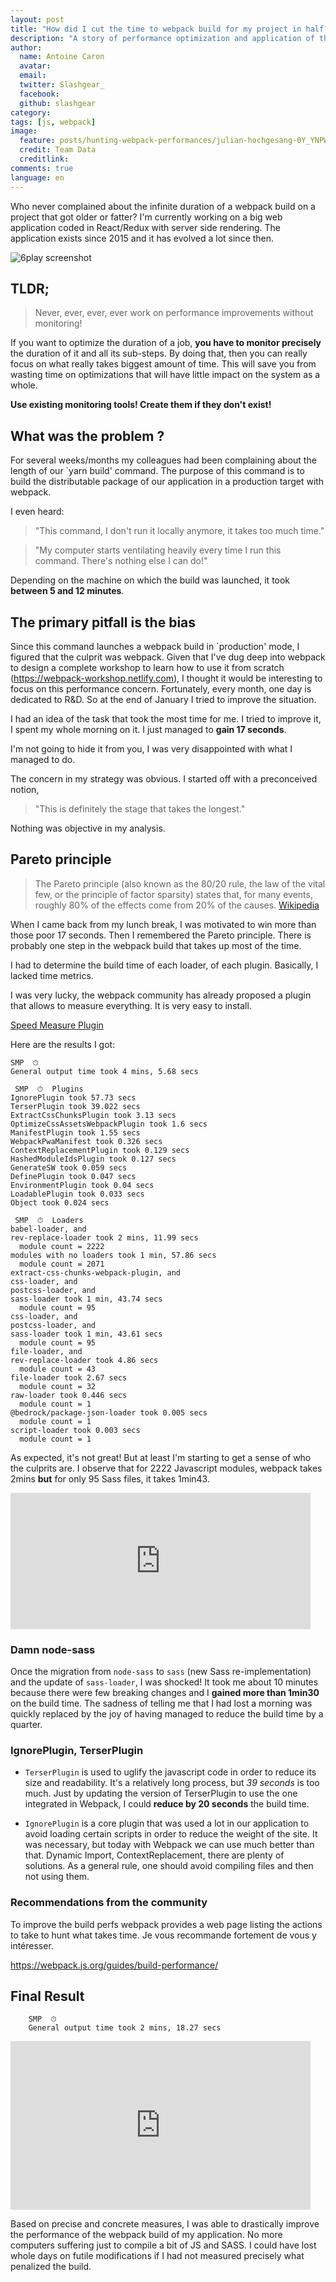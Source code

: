 ```yaml
---
layout: post
title: "How did I cut the time to webpack build for my project in half?"
description: "A story of performance optimization and application of the Pareto principle for a webpack build that has become far too long."
author:
  name: Antoine Caron
  avatar:
  email:
  twitter: Slashgear_
  facebook:
  github: slashgear
category:
tags: [js, webpack]
image:
  feature: posts/hunting-webpack-performances/julian-hochgesang-0Y_YNPW5qds-unsplash.jpg
  credit: Team Data
  creditlink: 
comments: true
language: en
---
```


Who never complained about the infinite duration of a webpack build on a project that got older or fatter?
I'm currently working on a big web application coded in React/Redux with server side rendering.
The application exists since 2015 and it has evolved a lot since then.

![6play screenshot](posts/hunting-webpack-performances/6play.png)

## TLDR;

> Never, ever, ever, ever work on performance improvements without monitoring!

If you want to optimize the duration of a job, **you have to monitor precisely** the duration of it and all its sub-steps.
By doing that, then you can really focus on what really takes biggest amount of time.
This will save you from wasting time on optimizations that will have little impact on the system as a whole.

**Use existing monitoring tools! Create them if they don't exist!**

## What was the problem ?

For several weeks/months my colleagues had been complaining about the length of our `yarn build' command. 
The purpose of this command is to build the distributable package of our application in a production target with webpack.

I even heard:
> "This command, I don't run it locally anymore, it takes too much time."

> "My computer starts ventilating heavily every time I run this command. There's nothing else I can do!"

Depending on the machine on which the build was launched, it took **between 5 and 12 minutes**.

## The primary pitfall is the bias

Since this command launches a webpack build in `production' mode, I figured that the culprit was webpack.
Given that I've dug deep into webpack to design a complete workshop to learn how to use it from scratch (https://webpack-workshop.netlify.com), I thought it would be interesting to focus on this performance concern.
Fortunately, every month, one day is dedicated to R&D. So at the end of January I tried to improve the situation.

I had an idea of the task that took the most time for me. I tried to improve it, I spent my whole morning on it. 
I just managed to **gain 17 seconds**.

I'm not going to hide it from you, I was very disappointed with what I managed to do.

The concern in my strategy was obvious. 
I started off with a preconceived notion, 
>"This is definitely the stage that takes the longest."

Nothing was objective in my analysis.

## Pareto principle

> The Pareto principle (also known as the 80/20 rule, the law of the vital few, or the principle of factor sparsity) states that, for many events, roughly 80% of the effects come from 20% of the causes.
> [Wikipedia](https://en.wikipedia.org/wiki/Pareto_principle) 

When I came back from my lunch break, I was motivated to win more than those poor 17 seconds.
Then I remembered the Pareto principle. 
There is probably one step in the webpack build that takes up most of the time.

I had to determine the build time of each loader, of each plugin.
Basically, I lacked time metrics.

I was very lucky, the webpack community has already proposed a plugin that allows to measure everything.
It is very easy to install.

[Speed Measure Plugin](https://www.npmjs.com/package/speed-measure-webpack-plugin)

Here are the results I got:

```text
SMP  ⏱  
General output time took 4 mins, 5.68 secs

 SMP  ⏱  Plugins
IgnorePlugin took 57.73 secs
TerserPlugin took 39.022 secs
ExtractCssChunksPlugin took 3.13 secs
OptimizeCssAssetsWebpackPlugin took 1.6 secs
ManifestPlugin took 1.55 secs
WebpackPwaManifest took 0.326 secs
ContextReplacementPlugin took 0.129 secs
HashedModuleIdsPlugin took 0.127 secs
GenerateSW took 0.059 secs
DefinePlugin took 0.047 secs
EnvironmentPlugin took 0.04 secs
LoadablePlugin took 0.033 secs
Object took 0.024 secs

 SMP  ⏱  Loaders
babel-loader, and 
rev-replace-loader took 2 mins, 11.99 secs
  module count = 2222
modules with no loaders took 1 min, 57.86 secs
  module count = 2071
extract-css-chunks-webpack-plugin, and 
css-loader, and 
postcss-loader, and 
sass-loader took 1 min, 43.74 secs
  module count = 95
css-loader, and 
postcss-loader, and 
sass-loader took 1 min, 43.61 secs
  module count = 95
file-loader, and 
rev-replace-loader took 4.86 secs
  module count = 43
file-loader took 2.67 secs
  module count = 32
raw-loader took 0.446 secs
  module count = 1
@bedrock/package-json-loader took 0.005 secs
  module count = 1
script-loader took 0.003 secs
  module count = 1
```

As expected, it's not great! 
But at least I'm starting to get a sense of who the culprits are.
I observe that for 2222 Javascript modules, webpack takes 2mins **but** for only 95 Sass files, it takes 1min43.

<iframe src="https://giphy.com/embed/PjNx7g5jtLyJtvDohb" width="480" height="218" frameBorder="0" class="giphy-embed" allowFullScreen></iframe>

### Damn node-sass

Once the migration from `node-sass` to `sass` (new Sass re-implementation) and the update of `sass-loader`, I was shocked!
It took me about 10 minutes because there were few breaking changes and I **gained more than 1min30** on the build time.
The sadness of telling me that I had lost a morning was quickly replaced by the joy of having managed to reduce the build time by a quarter.

### IgnorePlugin, TerserPlugin

- `TerserPlugin` is used to uglify the javascript code in order to reduce its size and readability. It's a relatively long process, but *39 seconds* is too much.
Just by updating the version of TerserPlugin to use the one integrated in Webpack, I could **reduce by 20 seconds** the build time.

- `IgnorePlugin` is a core plugin that was used a lot in our application to avoid loading certain scripts in order to reduce the weight of the site.
It was necessary, but today with Webpack we can use much better than that. Dynamic Import, ContextReplacement, there are plenty of solutions.
As a general rule, one should avoid compiling files and then not using them.

### Recommendations from the community

To improve the build perfs webpack provides a web page listing the actions to take to hunt what takes time.
Je vous recommande fortement de vous y intéresser.

https://webpack.js.org/guides/build-performance/

## Final Result

```text
    SMP  ⏱  
    General output time took 2 mins, 18.27 secs
```    

<iframe src="https://giphy.com/embed/3rUbeDiLFMtAOIBErf" width="480" height="270" frameBorder="0" class="giphy-embed" allowFullScreen></iframe>

Based on precise and concrete measures, I was able to drastically improve the performance of the webpack build of my application.
No more computers suffering just to compile a bit of JS and SASS.
I could have lost whole days on futile modifications if I had not measured precisely what penalized the build.

